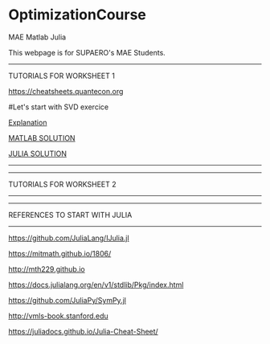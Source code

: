 # OptimizationCourse
MAE Matlab Julia 


This webpage is for SUPAERO's MAE Students.



*******************

TUTORIALS FOR WORKSHEET 1

https://cheatsheets.quantecon.org

#Let's start with SVD exercice

[Explanation](http://htmlpreview.github.io/?https://github.com/jomorlier/feacourse/blob/master/AxialRod/AxialBarFEM_explanation.html)

[MATLAB SOLUTION](http://htmlpreview.github.io/?https://github.com/jomorlier/OptimizationCourse/tree/master/MATLAB/W1.html)

[JULIA SOLUTION](http://htmlpreview.github.io/?https://github.com/jomorlier/OptimizationCourse/tree/master/JULIA/W1.html)

*******************





*******************

TUTORIALS FOR WORKSHEET 2

*******************


*******************

REFERENCES TO START WITH JULIA

*******************

https://github.com/JuliaLang/IJulia.jl

https://mitmath.github.io/1806/

http://mth229.github.io

https://docs.julialang.org/en/v1/stdlib/Pkg/index.html

https://github.com/JuliaPy/SymPy.jl

http://vmls-book.stanford.edu

https://juliadocs.github.io/Julia-Cheat-Sheet/



